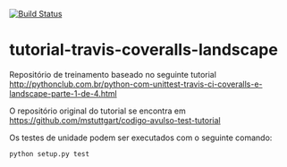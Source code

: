 [![Build Status](https://travis-ci.org/marcoswebermw/tutorial-travis-coveralls-landscape.svg?branch=master)](https://travis-ci.org/marcoswebermw/tutorial-travis-coveralls-landscape)

# tutorial-travis-coveralls-landscape
Repositório de treinamento baseado no seguinte tutorial http://pythonclub.com.br/python-com-unittest-travis-ci-coveralls-e-landscape-parte-1-de-4.html

O repositório original do tutorial se encontra em https://github.com/mstuttgart/codigo-avulso-test-tutorial

Os testes de unidade podem ser executados com o seguinte comando:

`python setup.py test`
